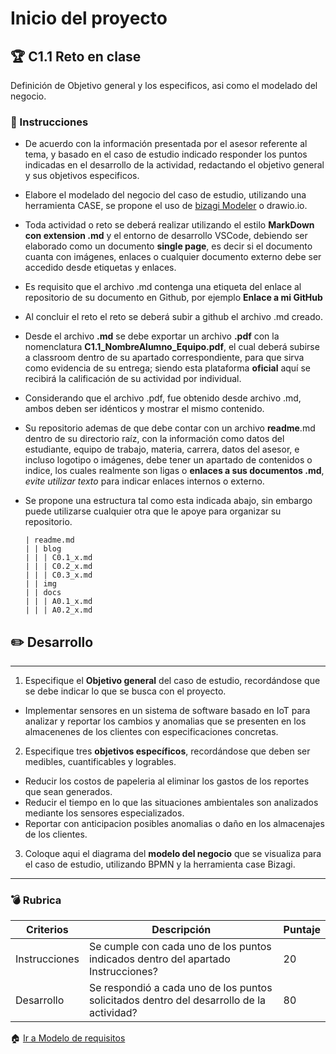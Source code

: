 # Inicio del proyecto

## :trophy: C1.1 Reto en clase

Definición de Objetivo general y los especificos, asi como el modelado del negocio.

### :blue_book: Instrucciones

- De acuerdo con la información presentada por el asesor referente al tema, y basado en el caso de estudio indicado responder los puntos indicadas en el desarrollo de la actividad, redactando el objetivo general y sus objetivos especificos.
- Elabore el modelado del negocio del caso de estudio, utilizando una herramienta CASE, se propone el uso de [bizagi Modeler](https://www.bizagi.com/plataforma/modeler) o drawio.io.
- Toda actividad o reto se deberá realizar utilizando el estilo **MarkDown con extension .md** y el entorno de desarrollo VSCode, debiendo ser elaborado como un documento **single page**, es decir si el documento cuanta con imágenes, enlaces o cualquier documento externo debe ser accedido desde etiquetas y enlaces.
- Es requisito que el archivo .md contenga una etiqueta del enlace al repositorio de su documento en Github, por ejemplo **Enlace a mi GitHub**
- Al concluir el reto el reto se deberá subir a github el archivo .md creado.
- Desde el archivo **.md** se debe exportar un archivo **.pdf** con la nomenclatura **C1.1_NombreAlumno_Equipo.pdf**, el cual deberá subirse a classroom dentro de su apartado correspondiente, para que sirva como evidencia de su entrega; siendo esta plataforma **oficial** aquí se recibirá la calificación de su actividad por individual.
- Considerando que el archivo .pdf, fue obtenido desde archivo .md, ambos deben ser idénticos y mostrar el mismo contenido.
- Su repositorio ademas de que debe contar con un archivo **readme**.md dentro de su directorio raíz, con la información como datos del estudiante, equipo de trabajo, materia, carrera, datos del asesor, e incluso logotipo o imágenes, debe tener un apartado de contenidos o indice, los cuales realmente son ligas o **enlaces a sus documentos .md**, _evite utilizar texto_ para indicar enlaces internos o externo.
- Se propone una estructura tal como esta indicada abajo, sin embargo puede utilizarse cualquier otra que le apoye para organizar su repositorio.

    ``` 
    | readme.md
    | | blog
    | | | C0.1_x.md
    | | | C0.2_x.md
    | | | C0.3_x.md
    | | img
    | | docs
    | | | A0.1_x.md
    | | | A0.2_x.md
    ```


## :pencil2: Desarrollo

___

1. Especifique el  **Objetivo general** del caso de estudio, recordándose que se debe indicar lo que se busca con el proyecto.
- Implementar sensores en un sistema de software basado en IoT para analizar y reportar los cambios y anomalias que se presenten en los almacenenes de los clientes con especificaciones concretas.
2. Especifique tres **objetivos específicos**, recordándose que deben ser medibles, cuantificables y logrables.
- Reducir los costos de papeleria al eliminar los gastos de los reportes que sean generados.
- Reducir el tiempo en lo que las situaciones ambientales son analizados mediante los sensores especializados.
- Reportar con anticipacion posibles anomalias o daño en los almacenajes de los clientes.
3. Coloque aqui el diagrama del **modelo del negocio** que se visualiza para el caso de estudio, utilizando BPMN y la herramienta case Bizagi.

___

### :bomb: Rubrica


| Criterios     | Descripción                                                                                  | Puntaje |
| ------------- | -------------------------------------------------------------------------------------------- | ------- |
| Instrucciones | Se cumple con cada uno de los puntos indicados dentro del apartado Instrucciones?            | 20 |
| Desarrollo    | Se respondió a cada uno de los puntos solicitados dentro del desarrollo de la actividad?     | 80      |


:house: [Ir a Modelo de requisitos](../docs/D1.0_Modelado_requisitos.md)